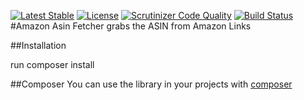 [![Latest Stable](http://img.shields.io/packagist/v/schmiddim/amazon-asin-fetcher.svg)](https://packagist.org/packages/schmiddim/amazon-asin-fetcher)
[![License](http://img.shields.io/packagist/l/schmiddim/amazon-asin-fetcher.svg)](https://packagist.org/packages/schmiddim/amazon-asin-fetcher)
[![Scrutinizer Code Quality](https://scrutinizer-ci.com/g/schmiddim/amazon-asin-parser/badges/quality-score.png?b=master)](https://scrutinizer-ci.com/g/schmiddim/amazon-asin-parser/?branch=master)
[![Build Status](https://travis-ci.org/schmiddim/amazon-asin-parser.svg?branch=master)](https://travis-ci.org/schmiddim/amazon-asin-parser)
#Amazon Asin Fetcher
grabs the ASIN from Amazon Links



##Installation

run composer install


##Composer
You can use the library in your projects with [composer](https://getcomposer.org/)



